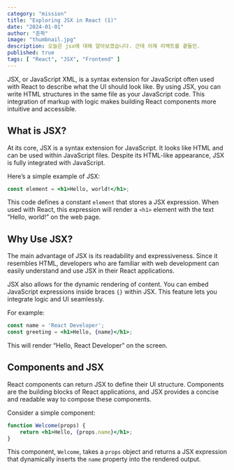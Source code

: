 ```yaml
---
category: "mission"
title: "Exploring JSX in React (1)"
date: "2024-01-01"
author: "준팍"
image: "thumbnail.jpg"
description: 오늘은 jsx에 대해 알아보겠습니다. 근데 이제 리액트를 곁들인.
published: true
tags: [ "React", "JSX", "Frontend" ]
---
```


JSX, or JavaScript XML, is a syntax extension for JavaScript often used with React to describe what the UI should look
like. By using JSX, you can write HTML structures in the same file as your JavaScript code. This integration of markup
with logic makes building React components more intuitive and accessible.

## What is JSX?

At its core, JSX is a syntax extension for JavaScript. It looks like HTML and can be used within JavaScript files.
Despite its HTML-like appearance, JSX is fully integrated with JavaScript.

Here’s a simple example of JSX:

```jsx
const element = <h1>Hello, world!</h1>;
```

This code defines a constant `element` that stores a JSX expression. When used with React, this expression will render
a `<h1>` element with the text “Hello, world!” on the web page.

## Why Use JSX?

The main advantage of JSX is its readability and expressiveness. Since it resembles HTML, developers who are familiar
with web development can easily understand and use JSX in their React applications.

JSX also allows for the dynamic rendering of content. You can embed JavaScript expressions inside braces `{}` within
JSX. This feature lets you integrate logic and UI seamlessly.

For example:

```jsx
const name = 'React Developer';
const greeting = <h1>Hello, {name}</h1>;
```

This will render “Hello, React Developer” on the screen.

## Components and JSX

React components can return JSX to define their UI structure. Components are the building blocks of React applications,
and JSX provides a concise and readable way to compose these components.

Consider a simple component:

```jsx
function Welcome(props) {
    return <h1>Hello, {props.name}</h1>;
}
```

This component, `Welcome`, takes a `props` object and returns a JSX expression that dynamically inserts the `name`
property into the rendered output.
